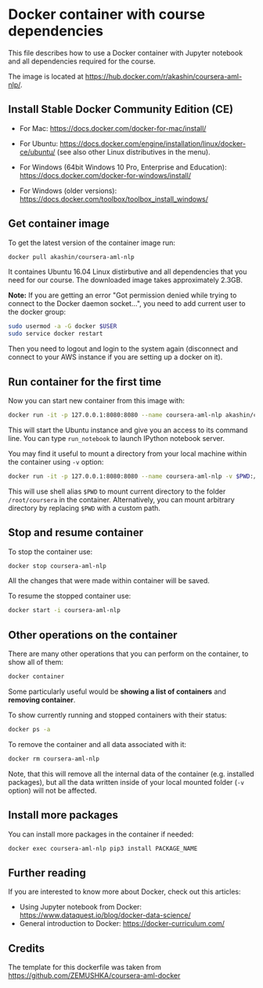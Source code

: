 # Docker container with course dependencies

This file describes how to use a Docker container with Jupyter notebook and
all dependencies required for the course.

The image is located at https://hub.docker.com/r/akashin/coursera-aml-nlp/.

## Install Stable Docker Community Edition (CE)

- For Mac: 
https://docs.docker.com/docker-for-mac/install/

- For Ubuntu: 
https://docs.docker.com/engine/installation/linux/docker-ce/ubuntu/ (see also other Linux distributives in the menu).

- For Windows (64bit Windows 10 Pro, Enterprise and Education):
https://docs.docker.com/docker-for-windows/install/ 

- For Windows (older versions):
https://docs.docker.com/toolbox/toolbox_install_windows/



## Get container image

To get the latest version of the container image run:
```sh
docker pull akashin/coursera-aml-nlp
```
It containes Ubuntu 16.04 Linux distirbutive and all dependencies that you need for our course. The downloaded image takes approximately 2.3GB. 

**Note:** If you are getting an error "Got permission denied while trying to connect to the Docker daemon socket...", you need to add current user to the docker group:
```sh
sudo usermod -a -G docker $USER
sudo service docker restart
```
Then you need to logout and login to the system again (disconnect and connect to your AWS instance if you are setting up a docker on it).


## Run container for the first time

Now you can start new container from this image with:
```sh
docker run -it -p 127.0.0.1:8080:8080 --name coursera-aml-nlp akashin/coursera-aml-nlp
```
This will start the Ubuntu instance and give you an access to its command line. You can type `run_notebook` to launch IPython notebook server. 

You may find it useful to mount a directory from your local machine within the container using `-v` option:
```sh
docker run -it -p 127.0.0.1:8080:8080 --name coursera-aml-nlp -v $PWD:/root/coursera akashin/coursera-aml-nlp
```
This will use shell alias `$PWD` to mount current directory to the folder `/root/coursera` in the container. Alternatively, you can mount arbitrary directory by replacing `$PWD` with a custom path.

## Stop and resume container

To stop the container use:
```sh
docker stop coursera-aml-nlp
```
All the changes that were made within container will be saved.

To resume the stopped container use:
```sh
docker start -i coursera-aml-nlp
```
## Other operations on the container

There are many other operations that you can perform on the container, to show all of them:
```sh
docker container
```
Some particularly useful would be **showing a list of containers** and **removing container**.

To show currently running and stopped containers with their status:
```sh
docker ps -a
```

To remove the container and all data associated with it:
```sh
docker rm coursera-aml-nlp
```
Note, that this will remove all the internal data of the container (e.g. installed packages), but all the data written inside of your local mounted folder (`-v` option) will not be affected.

## Install more packages

You can install more packages in the container if needed:
```sh
docker exec coursera-aml-nlp pip3 install PACKAGE_NAME
```

## Further reading

If you are interested to know more about Docker, check out this articles: 
- Using Jupyter notebook from Docker: https://www.dataquest.io/blog/docker-data-science/
- General introduction to Docker: https://docker-curriculum.com/


## Credits

The template for this dockerfile was taken from https://github.com/ZEMUSHKA/coursera-aml-docker

